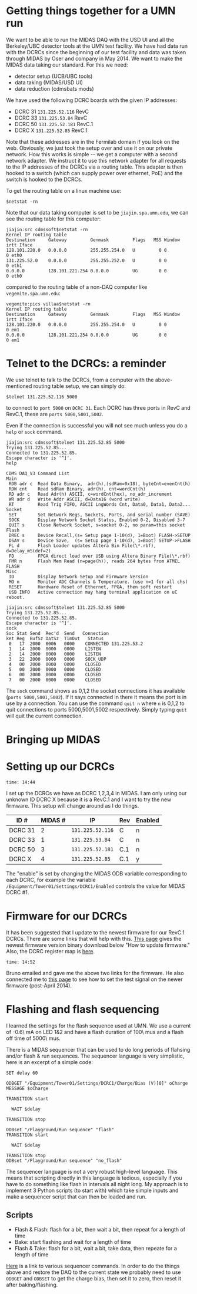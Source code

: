 Getting things together for a UMN run
=====================================

We want to be able to run the MIDAS DAQ with the USD UI and all the Berkeley/UBC detector tools at
the UMN test facility.  We have had data run with the DCRCs since the beginning of our test
facility and data was taken through MIDAS by Oser and company in May 2014.  We want to make the
MIDAS data taking our standard.  For this we need:

* detector setup (UCB/UBC tools)
* data taking (MIDAS/USD UI)
* data reduction (cdmsbats mods) 

We have used the following DCRC boards with the given IP addresses:

* DCRC 31 `131.225.52.116` RevC
* DCRC 33 `131.225.53.84`  RevC
* DCRC 50 `131.225.52.181` RevC.1
* DCRC X  `131.225.52.85`  RevC.1

Note that these addresses are in the Fermilab domain if you look on the web.  Obviously, we just
took the setup over and use it on our private network.  How this works is simple -- we get a
computer with a second network adapter.  We instruct it to use this network adapter for all
requests to the IP addresses of the DCRCs via a routing table. This adapter is then hooked to a
switch (which can supply power over ethernet, PoE) and the switch is hooked to the DCRCs.

To get the routing table on a linux machine use:

```
$netstat -rn
```

Note that our data taking computer is set to be `jiajin.spa.umn.edu`, we can see the routing table
for this computer:

```
jiajin:src cdmssoft$netstat -rn
Kernel IP routing table
Destination     Gateway         Genmask         Flags   MSS Window  irtt Iface
128.101.220.0   0.0.0.0         255.255.254.0   U         0 0          0 eth0
131.225.52.0    0.0.0.0         255.255.252.0   U         0 0          0 eth1
0.0.0.0         128.101.221.254 0.0.0.0         UG        0 0          0 eth0
```

compared to the routing table of a non-DAQ computer like `vegemite.spa.umn.edu`:

```
vegemite:pics villaa$netstat -rn
Kernel IP routing table
Destination     Gateway         Genmask         Flags   MSS Window  irtt Iface
128.101.220.0   0.0.0.0         255.255.254.0   U         0 0          0 em1
0.0.0.0         128.101.221.254 0.0.0.0         UG        0 0          0 em1
```

Telnet to the DCRCs: a reminder
==============================

We use telnet to talk to the DCRCs, from a computer with the above-mentioned routing table setup,
we can simply do:

```
$telnet 131.225.52.116 5000
```
to connect to `port 5000` on `DCRC 31`.  Each DCRC has three ports in RevC and RevC.1, these are
`ports 5000,5001,5002`.

Even if the connection is successful you will not see much unless you do a `help` or `sock`
command. 

```
jiajin:src cdmssoft$telnet 131.225.52.85 5000
Trying 131.225.52.85...
Connected to 131.225.52.85.
Escape character is '^]'.
help

CDMS DAQ_V3 Command List
Main
 RDB adr c  Read Data Binary,  adr(h),(sdRam=0x18), byteCnt=evenCnt(h)
 RDW cnt    Read sdRam Binary, adr(h), cnt=wordCnt(h)
 RD adr c   Read Adr(h) ASCII, c=wordCnt(hex), no_adr_increment
 WR adr d   Write Addr ASCII, d=Data16 (word write)
 RT         Read Trig FIFO, ASCII LngWords Cnt, Data0, Data1, Data2...
Socket
 SET        Set Network Regs, Sockets, Ports, and serial number (SAVE)
 SOCK       Display Network Socket Status, Enabled 0-2, Disabled 3-7
 QUIT s     Close Network Socket, s=socket 0-2, no param=this socket
Flash
 DREC s     Device Recall,(s= Setup page 1-10(d), 1=Boot) FLASH->SETUP
 DSAV s     Device Save,  (s= Setup page 1-10(d), 1=Boot) SETUP->FLASH
 FL d       Flash Loader updates Altera Bin File(\*.rbf), d=Delay_mS(def=2)
 FD         FPGA direct load over USB using Altera Binary File(\*.rbf)
 FMR n      Flash Mem Read (n=page(h)), reads 264 bytes from ATMEL FLASH
Misc
 ID         Display Network Setup and Firmware Version
 MO n       Monitor ADC Channels & Temperature. (use n=1 for all chs)
 RESET      Hardware Reset of Ethernet, FPGA, then soft restart
 USB INFO   Active connection may hang terminal application on uC reboot.
```

```
jiajin:src cdmssoft$telnet 131.225.52.85 5000
Trying 131.225.52.85...
Connected to 131.225.52.85.
Escape character is '^]'.
sock
Soc Stat Send  Rec'd  Send   Connection
ket Reg  BufSz DatSz  TimOut   Status
 0   17  2000  0006   0000    CONNECTED 131.225.53.2
 1   14  2000  0000   0000    LISTEN
 2   14  2000  0000   0000    LISTEN
 3   22  2000  0000   0000    SOCK_UDP
 4   00  2000  0000   0000    CLOSED
 5   00  2000  0000   0000    CLOSED
 6   00  2000  0000   0000    CLOSED
 7   00  2000  0000   0000    CLOSED
```

The `sock` command shows as 0,1,2 the socket connections it has available (`ports
5000,5001,5002`).  If it says connected in there it means the port is in use by a connection. You
can use the command `quit n` where `n` is 0,1,2 to quit connections to ports 5000,5001,5002
respectively.  Simply typing `quit` will quit the current connection. 

Bringing up MIDAS
================


Setting up our DCRCs
====================

`time: 14:44`

I set up the DCRCs we have as DCRC 1,2,3,4 in MIDAS.  I am only using our unknown ID DCRC X
because it is a RevC.1 and I want to try the new firmware.  This setup will change around as I do
things. 

|ID #   |MIDAS #   |IP   |Rev   |Enabled   |
|---|---|---|---|---|
|DCRC 31   |2   |`131.225.52.116`   |C   |n   |
|DCRC 33   |1   |`131.225.53.84`   |C   |n   |
|DCRC 50   |3   |`131.225.52.181`   |C.1   |n   |
|DCRC X   |4   |`131.225.52.85`   |C.1   |y   |

The "enable" is set by changing the MIDAS ODB variable corresponding to each DCRC, for example the
variable `/Equipment/Tower01/Settings/DCRC1/Enabled` controls the value for MIDAS DCRC #1. 

Firmware for our DCRCs
======================

It has been suggested that I update to the newest firmware for our RevC.1 DCRCs.  There are some
links that will help with this. [This
page](https://confluence.slac.stanford.edu/display/CDMS/WED+Resources+-+DAQ+Development) gives the
newest firmware version binary download below "How to update firmware." Also, the DCRC register
map is [here](https://confluence.slac.stanford.edu/display/CDMS/DCRC+Documentation).

`time: 14:52`

Bruno emailed and gave me the above two links for the firmware.  He also connected me to [this
page](https://confluence.slac.stanford.edu/display/CDMS/DCRC+v3.1+%28rev+C.1%29+test+signal+notes%3A+also+partly+applicable+to+RevC)
to see how to set the test signal on the newer firmware (post-April 2014).

Flashing and flash sequencing
=============================

I learned the settings for the flash sequence used at UMN.  We use a current of -0.6\ mA on LED
1&2 and have a flash duration of 100\ mus and a flash off time of 5000\ mus.

There is a MIDAS sequencer that can be used to do long periods of flahsing and/or flash & run
sequences.  The sequencer language is very simplistic, here is an excerpt of a simple code:

```
SET delay 60

ODBGET "/Equipment/Tower01/Settings/DCRC1/Charge/Bias (V)[0]" oCharge
MESSAGE $oCharge

TRANSITION start

  WAIT $delay

TRANSITION stop

ODBset "/Playground/Run sequence" "flash"
TRANSITION start

  WAIT $delay

TRANSITION stop
ODBset "/Playground/Run sequence" "no_flash"
```

The sequencer language is not a very robust high-level language.  This means that scripting
directly in this language is tedious, especially if you have to do something like flash in
intervals all night long.  My approach is to implement 3 Python scripts (to start with) which take
simple inputs and make a sequencer script that can then be loaded and run. 

Scripts
-------

* Flash & Flash: flash for a bit, then wait a bit, then repeat for a length of time
* Bake: start flashing and wait for a length of time
* Flash & Take: flash for a bit, wait a bit, take data, then repeate for a length of time

[Here](https://midas.triumf.ca/MidasWiki/index.php/Sequencer) is a link to various sequencer
commands.  In order to do the things above and restore the DAQ to the current state we probably
need to use `ODBGET` and `ODBSET` to get the charge bias, then set it to zero, then reset it after
baking/flashing. 
